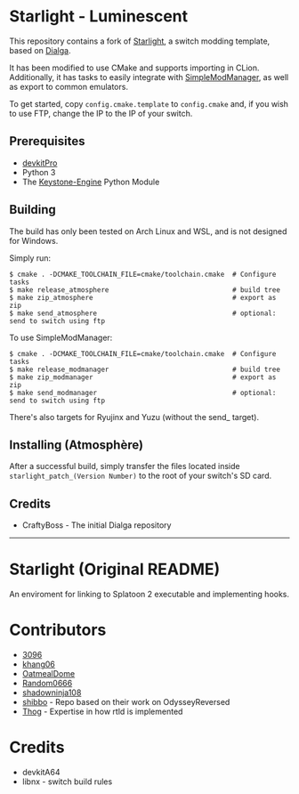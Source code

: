 # Starlight - Luminescent 

This repository contains a fork of [Starlight](https://github.com/shadowninja108/Starlight), a switch modding template,
based on [Dialga](https://github.com/CraftyBoss/Dialga). 

It has been modified to use CMake and supports importing in CLion.
Additionally, it has tasks to easily integrate with [SimpleModManager](https://github.com/nadrino/SimpleModManager),
as well as export to common emulators.

To get started, copy `config.cmake.template` to `config.cmake` and, if you wish to use FTP, change the IP to the IP of your switch.

## Prerequisites

- [devkitPro](https://devkitpro.org/) 
- Python 3
- The [Keystone-Engine](https://www.keystone-engine.org/) Python Module

## Building

The build has only been tested on Arch Linux and WSL, and is not designed for Windows.

Simply run:
```
$ cmake . -DCMAKE_TOOLCHAIN_FILE=cmake/toolchain.cmake  # Configure tasks
$ make release_atmosphere                               # build tree
$ make zip_atmosphere                                   # export as zip
$ make send_atmosphere                                  # optional: send to switch using ftp 
```

To use SimpleModManager:
```
$ cmake . -DCMAKE_TOOLCHAIN_FILE=cmake/toolchain.cmake  # Configure tasks
$ make release_modmanager                               # build tree
$ make zip_modmanager                                   # export as zip
$ make send_modmanager                                  # optional: send to switch using ftp 
```

There's also targets for Ryujinx and Yuzu (without the send_ target).

## Installing (Atmosphère)

After a successful build, simply transfer the files located inside `starlight_patch_(Version Number)` to the root of your switch's SD card.

## Credits

- CraftyBoss - The initial Dialga repository

---

# Starlight (Original README)
An enviroment for linking to Splatoon 2 executable and implementing hooks.

# Contributors
- [3096](https://github.com/3096)
- [khang06](https://github.com/khang06)
- [OatmealDome](https://github.com/OatmealDome)
- [Random0666](https://github.com/random0666)
- [shadowninja108](https://github.com/shadowninja108)
- [shibbo](https://github.com/shibbo) - Repo based on their work on OdysseyReversed
- [Thog](https://github.com/Thog) - Expertise in how rtld is implemented

# Credits
- devkitA64
- libnx - switch build rules
